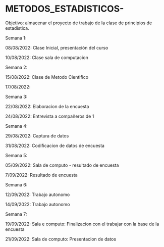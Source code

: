 # METODOS_ESTADISTICOS-
Objetivo: almacenar el proyecto de trabajo de la clase de principios de estadística. 

Semana 1:

08/08/2022: Clase Inicial, presentación del curso

10/08/2022: Clase sala de computacion

Semana 2:

15/08/2022: Clase de Metodo Cientifico

17/08/2022:

Semana 3:

22/08/2022: Elaboracion de la encuesta

24/08/2022: Entrevista a compañeros de 1

Semana 4:

29/08/2022: Captura de datos

31/08/2022: Codificacion de datos de encuesta

Semana 5:

05/09/2022: Sala de computo - resultado de encuesta

7/09/2022: Resultado de encuesta

Semana 6:

12/09/2022: Trabajo autonomo

14/09/2022: Trabajo autonomo

Semana 7:

19/09/2022: Sala e computo: Finalizacion con el trabajar con la base de la encuesta

21/09/2022: Sala de computo: Presentacion de datos
